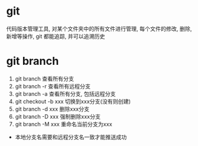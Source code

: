 # git 
代码版本管理工具, 对某个文件夹中的所有文件进行管理, 每个文件的修改, 删除, 新增等操作, git 都能追踪, 并可以追溯历史

# git branch
  1. git branch 查看所有分支
  2. git branch -r 查看所有远程分支
  3. git branch -a 查看所有分支, 包括远程分支
  4. git checkout -b xxx  切换到xxx分支(没有则创建)
  5. git branch -d xxx 删除xxx分支
  6. git branch -D xxx 强制删除xxx分支
  7. git branch -M xxx 重命名当前分支为xxx

- 本地分支名需要和远程分支名一致才能推送成功
